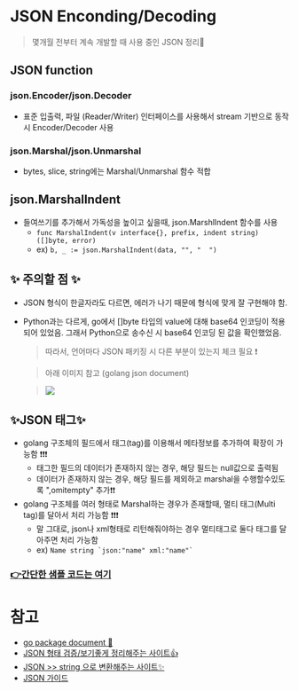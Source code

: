 # JSON Enconding/Decoding
> 몇개월 전부터 계속 개발할 때 사용 중인 JSON 정리📝

## JSON function
### json.Encoder/json.Decoder
+ 표준 입출력, 파일 (Reader/Writer) 인터페이스를 사용해서 stream 기반으로 동작시 Encoder/Decoder 사용   

### json.Marshal/json.Unmarshal
+  bytes, slice, string에는 Marshal/Unmarshal 함수 적합   
 
## json.MarshalIndent
+ 들여쓰기를 추가해서 가독성을 높이고 싶을때, json.MarshlIndent 함수를 사용
   + `func MarshalIndent(v interface{}, prefix, indent string) ([]byte, error)`   
   + ex) ``` b, _ := json.MarshalIndent(data, "", "  ")  ```


## ✨ 주의할 점 ✨

   + JSON 형식이 한글자라도 다르면, 에러가 나기 때문에 형식에 맞게 잘 구현해야 함.   

   + Python과는 다르게, go에서 []byte 타입의 value에 대해 base64 인코딩이 적용 되어 있었음. 그래서 Python으로 송수신 시 base64 인코딩 된 값을 확인했었음.   
  

      > 따라서, 언어마다 JSON 패키징 시 다른 부분이 있는지 체크 필요 ❗    

      > 아래 이미지 참고 (golang json document)

      > <img src="https://user-images.githubusercontent.com/72974863/141250417-a3151ce5-a169-4a2c-b580-8a7548ea34d5.png">   

## ✨JSON 태그✨
+ golang 구조체의 필드에서 태그(tag)를 이용해서 메타정보를 추가하여 확장이 가능함 ❗❗❗
   + 태그한 필드의 데이터가 존재하지 않는 경우, 해당 필드는 null값으로 출력됨
   + 데이터가 존재하지 않는 경우, 해당 필드를 제외하고 marshal을 수행할수있도록 ",omitempty" 추가❗❗
+ golang 구조체를 여러 형태로 Marshal하는 경우가 존재할때, 멀티 태그(Multi tag)를 달아서 처리 가능함 ❗❗❗
   + 말 그대로, json나 xml형태로 리턴해줘야하는 경우 멀티태그로 둘다 태그를 달아주면 처리 가능함
   + ex) ``` Name string `json:"name" xml:"name"` ```


### [👉간단한 샘플 코드는 여기](https://github.com/sujiny-tech/TIL/blob/main/programming/Golang/JSON/JSON_example.go)    


# 참고
+ [go package document 💫](https://pkg.go.dev/encoding/json)
+ [JSON 형태 검증/보기좋게 정리해주는 사이트👍](https://jsonlint.com/)
+ [JSON >> string 으로 변환해주는 사이트✨](https://jsontostring.com/)
+ [JSON 가이드](https://www.sohamkamani.com/golang/json/)
